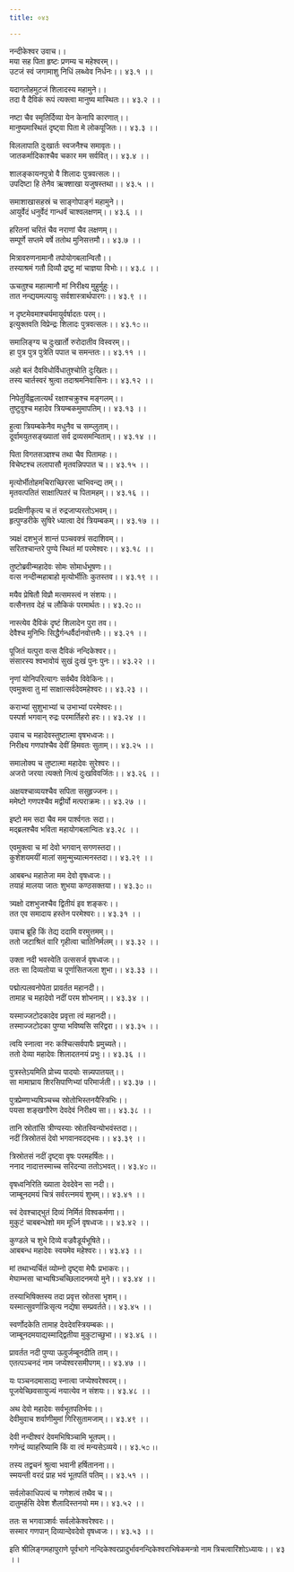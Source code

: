 ```yaml
---
title: ०४३

---
```

नन्दीकेश्वर उवाच।।  
मया सह पिता हृष्टः प्रणम्य च महेश्वरम्।।  
उटजं स्वं जगामाशु निधिं लब्ध्वेव निर्धनः।। ४३.१ ।।  
  
यदागतोहमुटजं शिलादस्य महामुने।।  
तदा वै दैविकं रूपं त्यक्त्वा मानुष्य मास्थितः।। ४३.२ ।।  
  
नष्टा चैव स्मृतिर्दिव्या येन केनापि कारणात्।।  
मानुष्यमास्थितं दृष्ट्वा पिता मे लोकपूजितः।। ४३.३ ।।  
  
विललापाति दुःखार्तः स्वजनैश्च समावृतः।।  
जातकर्मादिकाश्चैव चकार मम सर्ववित्।। ४३.४ ।।  
  
शालङ्कायनपुत्रो वै शिलादः पुत्रवत्सलः।।  
उपदिष्टा हि तेनैव ऋक्शाखा यजुषस्तथा।। ४३.५ ।।  
  
समाशाखासहस्रं च साङ्गोपाङ्गं महामुने।।  
आयुर्वेदं धनुर्वेदं गान्धर्वं चाश्वलक्षणम्।। ४३.६ ।।  
  
हरितनां चरितं चैव नराणां चैव लक्षणम्।।  
सम्पूर्णे सप्तमे वर्षे ततोथ मुनिसत्तमौ।। ४३.७ ।।  
  
मित्रावरुणनामानौ तपोयोगबलान्वितौ।।  
तस्याश्रमं गतौ दिव्यौ द्रष्टु मां चाज्ञया विभोः।। ४३.८ ।।  
  
ऊचतुश्च महात्मानौ मां निरीक्ष्य मुहुर्मुहुः।।  
तात नन्द्ययमल्पायुः सर्वशास्त्रार्थपारगः।। ४३.९ ।।  
  
न दृष्टमेवमाश्चर्यमायुर्वर्षादतः परम्।।  
इत्युक्तवति विप्रेन्द्रः शिलादः पुत्रवत्सलः।। ४३.१೦ ।।  
  
समालिङ्ग्य च दुःखार्तो रुरोदातीव विस्वरम्।।  
हा पुत्र पुत्र पुत्रेति पपात च समन्ततः।। ४३.११ ।।  
  
अहो बलं दैवविधोर्विधातुश्चोति दुःखितः।।  
तस्य चार्तस्वरं श्रुत्वा तदाश्रमनिवासिनः।। ४३.१२ ।।  
  
निपेतुर्विह्वलात्यर्थं रक्षाश्चक्रुश्च मङ्गलम्।।  
तुष्टुवुश्च महादेव त्रियम्बकमुमापतिम्।। ४३.१३ ।।  
  
हुत्वा त्रियम्बकेनैव मधुनैव च सम्प्लुताम्।।  
दूर्वामयुतसङ्ख्यातां सर्व द्रव्यसमन्विताम्।। ४३.१४ ।।  
  
पिता विगतसञ्ज्ञश्च तथा चैव पितामहः।।  
विचेष्टश्च ललापासौ मृतवन्निपपात च।। ४३.१५ ।।  
  
मृत्योर्भीतोहमचिराच्छिरसा चाभिवन्द्य तम्।।  
मृतवत्पतितं साक्षात्पितरं च पितामहम्।। ४३.१६ ।।  
  
प्रदक्षिणीकृत्य च तं रुद्रजाप्यरतोऽभवम्।।  
हृत्पुण्डरीके सुषिरे ध्यात्वा देवं त्रियम्बकम्।। ४३.१७ ।।  
  
त्र्यक्षं दशभुजं शान्तं पञ्चवक्त्रं सदाशिवम्।।  
सरितश्चान्तरे पुण्ये स्थितं मां परमेश्वरः।। ४३.१८ ।।  
  
तुष्टोब्रवीन्महादेवः सोमः सोमार्धभूषणः।।  
वत्स नन्दीन्महाबाहो मृत्योर्भीतिः कुतस्तव।। ४३.१९ ।।  
  
मयैव प्रेषितौ विप्रौ मत्समस्त्वं न संशयः।।  
वत्सैनत्तव देहं च लौकिकं परमार्थतः।। ४३.२೦ ।।  
  
नास्त्येव दैविकं दृष्टं शिलादेन पुरा तव।।  
देवैश्च मुनिभिः सिद्धैर्गन्धर्वैर्दानवोत्तमैः।। ४३.२१ ।।  
  
पूजितं यत्पुरा वत्स दैविकं नन्दिकेश्वर।।  
संसारस्य श्वभावोयं सुखं दुःखं पुनः पुनः।। ४३.२२ ।।  
  
नृणां योनिपरित्यागः सर्वथैव विवेकिनः।।  
एवमुक्त्वा तु मां साक्षात्सर्वदेवमहेश्वरः।। ४३.२३ ।।  
  
कराभ्यां सुशुभाभ्यां च उभाभ्यां परमेश्वरः।।  
पस्पर्श भगवान् रुद्रः परमार्तिहरो हरः।। ४३.२४ ।।  
  
उवाच च महादेवस्तुष्टात्मा वृषभध्वजः।।  
निरीक्ष्य गणपांश्चैव देवीं हिमवतः सुताम्।। ४३.२५ ।।  
  
समालोक्य च तुष्टात्मा महादेवः सुरेश्वरः।।  
अजरो जरया त्यक्तो नित्यं दुःखविवर्जितः।। ४३.२६ ।।  
  
अक्षयश्चाव्ययश्चैव सपिता ससुहृज्जनः।।  
ममेष्टो गणपश्चैव मद्वीर्यो मत्पराक्रमः।। ४३.२७ ।।  
  
इष्टो मम सदा चैव मम पार्श्वगतः सदा।।  
मद्ब्रलश्चैव भविता महायोगबलान्वितः ४३.२८ ।।  
  
एवमुक्त्वा च मां देवो भगवान् सगणस्तदा।।  
कुशेशयमयीं मालां समुन्मुच्यात्मनस्तदा।। ४३.२९ ।।  
  
आबबन्ध महातेजा मम देवो वृषध्वजः।।  
तयाहं मालया जातः शुभया कण्ठसक्तया।। ४३.३೦ ।।  
  
त्र्यक्षो दशभुजश्चैव द्वितीयं इव शङ्करः।।  
तत एव समादाय हस्तेन परमेश्वरः।। ४३.३१ ।।  
  
उवाच ब्रूहि किं तेद्य ददामि वरमुत्तमम्।।  
ततो जटाश्रितं वारि गृहीत्वा चातिनिर्मलम्।। ४३.३२ ।।  
  
उक्ता नदी भवस्वेति उत्ससर्ज वृषध्वजः।।  
ततः सा दिव्यतोया च पूर्णासितजला शुभा।। ४३.३३ ।।  
  
पद्मोत्पलवनोपेता प्रावर्तत महानदी।।  
तामाह च महादेवो नदीं परम शोभनाम्।। ४३.३४ ।।  
  
यस्माज्जटोदकादेव प्रवृत्ता त्वं महानदी।।  
तस्माज्जटोदका पुण्या भविष्यसि सरिद्वरा।। ४३.३५ ।।  
  
त्वयि स्नात्वा नरः कश्चित्सर्वपापैः प्रमुच्यते।।  
ततो देव्या महादेवः शिलादतनयं प्रभुः।। ४३.३६ ।।  
  
पुत्रस्तेऽयमिति प्रोच्य पादयोः सन्न्यपातयत्।।  
सा मामाघ्राय शिरसिपाणिभ्यां परिमार्जती।। ४३.३७ ।।  
  
पुत्रप्रेम्णाभ्यषिञ्चच्च स्रोतोभिस्तनयैस्त्रिभिः।।  
पयसा शङ्खगौरेण देवदेवं निरीक्ष्य सा।। ४३.३८ ।।  
  
तानि स्रोतांसि त्रीण्यस्याः स्रोतस्विन्योभवंस्तदा।।  
नदीं त्रिस्रोतसं देवो भगवानवदद्भवः।। ४३.३९ ।।  
  
त्रिस्रोतसं नदीं दृष्ट्वा वृषः परमहर्षितः।।  
ननाद नादात्तस्माच्च सरिदन्या ततोऽभवत्।। ४३.४೦ ।।  
  
वृषध्वनिरिति ख्याता देवदेवेन सा नदी।।  
जाम्बूनदमयं चित्रं सर्वरत्नमयं शुभम्।। ४३.४१ ।।  
  
स्वं देवश्चाद्भुतं दिव्यं निर्मितं विश्वकर्मणा।।  
मुकुटं चाबबन्धेशो मम मूर्ध्नि वृषध्वजः।। ४३.४२ ।।  
  
कुण्डले च शुभे दिव्ये वज्रवैडूर्यभूषिते।।  
आबबन्ध महादेवः स्वयमेव महेश्वरः।। ४३.४३ ।।  
  
मां तथाभ्यर्चितं व्योम्नो दृष्ट्वा मेघैः प्रभाकरः।।  
मेघाम्भसा चाभ्यषिञ्चच्छिलादनमयो मुने।। ४३.४४ ।।  
  
तस्याभिषिक्तस्य तदा प्रवृत्त स्रोतसा भृशम्।।  
यस्मात्सुवर्णान्निःसृत्य नद्येषा सम्प्रवर्तते।। ४३.४५ ।।  
  
स्वर्णोदकेति तामाह देवदेवस्त्रियम्बकः।।  
जाम्बूनदमयाद्यस्माद्द्वितीया मुकुटाच्छुभा।। ४३.४६ ।।  
  
प्रावर्तत नदी पुण्या ऊवुर्जम्बूनदीति ताम्।।  
एतत्पञ्चनदं नाम जप्येश्वरसमीपगम्।। ४३.४७ ।।  
  
यः पञ्चनदमासाद्य स्नात्वा जप्येश्वरेश्वरम्।।  
पूजयेच्छिवसायुज्यं नयात्येव न संशयः।। ४३.४८ ।।  
  
अथ देवो महादेवः सर्वभूतपतिर्भवः।।  
देवीमुवाच शर्वाणीमुमां गिरिसुतामजाम्।। ४३.४९ ।।  
  
देवी नन्दीश्वरं देवमभिषिञ्चामि भूतपम्।।  
गणेन्द्रं व्याहरिष्यामि किं वा त्वं मन्यसेऽव्यये।। ४३.५೦ ।।  
  
तस्य तद्वचनं श्रुत्वा भवानी हर्षितानना।।  
स्मयन्ती वरदं प्राह भवं भूतपतिं पतिम्।। ४३.५१ ।।  
  
सर्वलोकाधिपत्यं च गणेशत्वं तथैव च।।  
दातुमर्हसि देवेश शैलादिस्तनयो मम।। ४३.५२ ।।  
  
ततः स भगवाञ्शर्वः सर्वलोकेश्वरेश्वरः।।  
सस्मार गणपान् दिव्यान्देवदेवो वृषध्वजः।। ४३.५३ ।।  
  
इति श्रीलिङ्गमहापुराणे पूर्वभागे नन्दिकेश्वरप्रादुर्भावनन्दिकेश्वराभिषेकमन्त्रो नाम त्रिचत्वारिंशोऽध्यायः।। ४३ ।।
